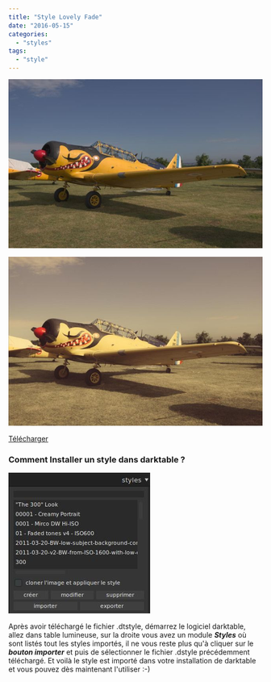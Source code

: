 ```yaml
---
title: "Style Lovely Fade"
date: "2016-05-15"
categories: 
  - "styles"
tags: 
  - "style"
---
```


![](images/original.jpeg)

![](images/Lovely_Fade.jpeg)

[Télécharger](/download/Styles/Lovely%20Fade.dtstyle)

### Comment Installer un style dans darktable ?
![installation-style](images/installation-style.jpeg)

Après avoir téléchargé le fichier .dtstyle, démarrez le logiciel darktable, allez dans table lumineuse, sur la droite vous avez un module **_Styles_** où sont listés tout les styles importés, il ne vous reste plus qu'à cliquer sur le _**bouton importer**_ et puis de sélectionner le fichier .dstyle précédemment téléchargé. Et voilà le style est importé dans votre installation de darktable et vous pouvez dès maintenant l'utiliser :-)

